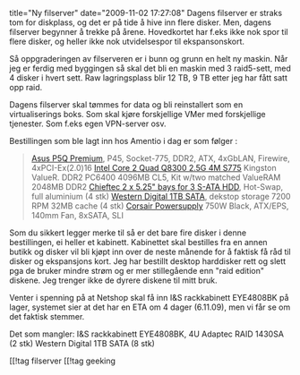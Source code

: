 title="Ny filserver"
date="2009-11-02 17:27:08"
Dagens filserver er straks tom for diskplass, og det er på tide å hive inn flere disker. Men, dagens filserver begynner å trekke på årene. Hovedkortet har f.eks ikke nok spor til flere disker, og heller ikke nok utvidelsespor til ekspansonskort.

Så oppgraderingen av filserveren er i bunn og grunn en helt ny maskin. Når jeg er ferdig med byggingen så skal det bli en maskin med 3 raid5-sett, med 4 disker i hvert sett. Raw lagringsplass blir 12 TB, 9 TB etter jeg har fått satt opp raid.

Dagens filserver skal tømmes for data og bli reinstallert som en virtualiserings boks. Som skal kjøre forskjellige VMer med forskjellige tjenester. Som f.eks egen VPN-server osv.

Bestillingen som ble lagt inn hos Amentio i dag er som følger :

<blockquote><a href="http://www.asus.com/product.aspx?P_ID=QPhR6dGjcvkYnazE&templete=2">Asus P5Q Premium</a>, P45, Socket-775, DDR2, ATX, 4xGbLAN, Firewire, 4xPCI-Ex(2.0)16
<a href="http://ark.intel.com/Product.aspx?id=39107">Intel Core 2 Quad Q8300 2.5G 4M S775</a>
Kingston ValueR. DDR2 PC6400 4096MB CL5, Kit w/two matched ValueRAM 2048MB DDR2
<a href="http://www.chieftec.com/snt-2131sata.html">Chieftec 2 x 5.25" bays for 3 S-ATA HDD</a>, Hot-Swap, full aluminium (4 stk)
<a href="http://www.wdc.com/en/products/products.asp?driveid=559">Western Digital 1TB SATA</a>, dekstop storage 7200 RPM 32MB cache (4 stk)
<a href="http://www.corsair.com/products/tx/default.aspx">Corsair Powersupply</a> 750W Black, ATX/EPS, 140mm Fan, 8xSATA, SLI</blockquote>

Som du sikkert legger merke til så er det bare fire disker i denne bestillingen, ei heller et kabinett. Kabinettet skal bestilles fra en annen butikk og disker vil bli kjøpt inn over de neste månende for å faktisk få råd til disker og ekspansjons kort. Jeg har bestillt desktop harddisker rett og slett pga de bruker mindre strøm og er mer stillegående enn "raid edition" diskene. Jeg trenger ikke de dyrere diskene til mitt bruk.

Venter i spenning på at Netshop skal få inn I&S rackkabinett EYE4808BK på lager, systemet sier at det har en ETA om 4 dager (6.11.09), men vi får se om det faktisk stemmer.


Det som mangler:
I&S rackkabinett EYE4808BK, 4U
Adaptec RAID 1430SA (2 stk)
Western Digital 1TB SATA (8 stk)

[[!tag  filserver
[[!tag  geeking
